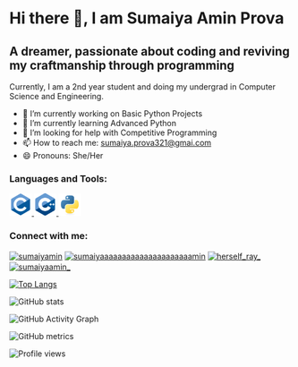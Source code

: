    # Hi there 👋, I am Sumaiya Amin Prova
## A dreamer, passionate about coding and reviving my craftmanship through programming 

Currently, I am a 2nd year student and doing my undergrad in Computer Science and Engineering.


- 🔭 I’m currently working on Basic Python Projects 
- 🌱 I’m currently learning Advanced Python 
- 🤔 I’m looking for help with Competitive Programming 
- 📫 How to reach me: sumaiya.prova321@gmai.com 
- 😄 Pronouns: She/Her 

<h3 align="left">Languages and Tools:</h3>

<p align="left"> <a href="https://www.cprogramming.com/" target="_blank" rel="noreferrer"> <img src="https://raw.githubusercontent.com/devicons/devicon/master/icons/c/c-original.svg" alt="c" width="40" height="40"/> </a> <a href="https://www.w3schools.com/cpp/" target="_blank" rel="noreferrer"> <img src="https://raw.githubusercontent.com/devicons/devicon/master/icons/cplusplus/cplusplus-original.svg" alt="cplusplus" width="40" height="40"/> </a> <a href="https://www.python.org" target="_blank" rel="noreferrer"> <img src="https://raw.githubusercontent.com/devicons/devicon/master/icons/python/python-original.svg" alt="python" width="40" height="40"/> </a> </p>

<h3 align="left">Connect with me:</h3>

<a href="https://github.com/sumaiyaamin" target="blank"><img align="center" src="https://raw.githubusercontent.com/rahuldkjain/github-profile-readme-generator/master/src/images/icons/Social/github.svg" alt="sumaiyamin" height="30" width="40" /></a>
<a href="https://fb.com/sumaiyaaaaaaaaaaaaaaaaaaaaamin" target="blank"><img align="center" src="https://raw.githubusercontent.com/rahuldkjain/github-profile-readme-generator/master/src/images/icons/Social/facebook.svg" alt="sumaiyaaaaaaaaaaaaaaaaaaaaamin" height="30" width="40" /></a>
<a href="https://instagram.com/herself_ray_" target="blank"><img align="center" src="https://raw.githubusercontent.com/rahuldkjain/github-profile-readme-generator/master/src/images/icons/Social/instagram.svg" alt="herself_ray_" height="30" width="40" /></a>
<a href="https://codeforces.com/profile/sumaiyaamin_" target="blank"><img align="center" src="https://raw.githubusercontent.com/rahuldkjain/github-profile-readme-generator/master/src/images/icons/Social/codeforces.svg" alt="sumaiyaamin_" height="30" width="40" /></a>
</p>



[![Top Langs](https://github-readme-stats.vercel.app/api/top-langs/?username=sumaiyaamin)](https://github.com/anuraghazra/github-readme-stats)

![GitHub stats](https://github-readme-stats.vercel.app/api?username=sumaiyaamin&show_icons=true)  

![GitHub Activity Graph](https://activity-graph.herokuapp.com/graph?username=sumaiyaamin)  

![GitHub metrics](https://metrics.lecoq.io/sumaiyaamin)  

![Profile views](https://gpvc.arturio.dev/sumaiyaamin)  

